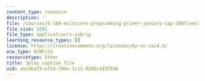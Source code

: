 ```yaml
---
content_type: resource
description: ''
file: /courses/6-189-multicore-programming-primer-january-iap-2007/aec4ba73e72478de3c110200c41875d6_Wn3QDv-Dt3M.srt
file_size: 3281
file_type: application/x-subrip
learning_resource_types: []
license: https://creativecommons.org/licenses/by-nc-sa/4.0/
ocw_type: OCWFile
resourcetype: Other
title: 3play caption file
uid: aec4ba73-e724-78de-3c11-0200c41875d6
---
```

